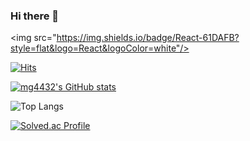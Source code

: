 ### Hi there 👋

<img src="https://img.shields.io/badge/React-61DAFB?style=flat&logo=React&logoColor=white"/>

[![Hits](https://hits.seeyoufarm.com/api/count/incr/badge.svg?url=https%3A%2F%2Fgithub.com%2Fmg4432&count_bg=%2379C83D&title_bg=%23555555&icon=&icon_color=%23E7E7E7&title=hits&edge_flat=false)](https://hits.seeyoufarm.com)
 
[![mg4432's GitHub stats](https://github-readme-stats.vercel.app/api?username=mg4432&theme=dracula)](https://github.com/mg4432/) 
   
![Top Langs](https://github-readme-stats.vercel.app/api/top-langs/?username=mg4432&layout=compact&theme=tokyonight)

[![Solved.ac Profile](http://mazassumnida.wtf/api/generate_badge?boj=mg4432)](https://solved.ac/mg4432)<br/>

















<!--
**mg4432/mg4432** is a ✨ _special_ ✨ repository because its `README.md` (this file) appears on your GitHub profile.

Here are some ideas to get you started:

- 🔭 I’m currently working on ...
- 🌱 I’m currently learning ...
- 👯 I’m looking to collaborate on ...
- 🤔 I’m looking for help with ...
- 💬 Ask me about ...
- 📫 How to reach me: ...
- 😄 Pronouns: ...
- ⚡ Fun fact: ...
-->
